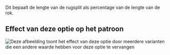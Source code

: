 Dit bepaalt de lengte van de rugsplit als percentage van de lengte van de rok.

## Effect van deze optie op het patroon

![Deze afbeelding toont het effect van deze optie door meerdere varianten die een andere waarde hebben voor deze optie te vervangen](penelope\_backventlength\_sample.svg "Effect van deze optie op het patroon")
